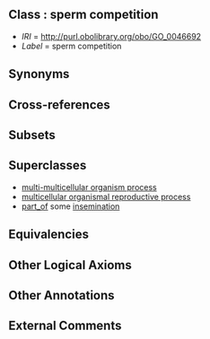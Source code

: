 
## Class : sperm competition

 * *IRI* = http://purl.obolibrary.org/obo/GO_0046692
 * *Label* = sperm competition

## Synonyms


## Cross-references


## Subsets


## Superclasses

 * [multi-multicellular organism process](../../GO/06/GO_0044706.md)
 * [multicellular organismal reproductive process](../../GO/09/GO_0048609.md)
 * [part_of](../../BFO/50/BFO_0000050.md) some [insemination](../../GO/20/GO_0007320.md)

## Equivalencies


## Other Logical Axioms


## Other Annotations


## External Comments

